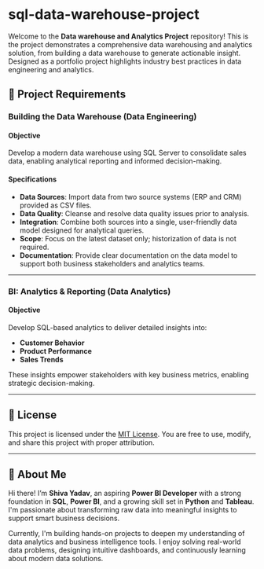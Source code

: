 # sql-data-warehouse-project

Welcome to the **Data warehouse and Analytics Project** repository!
This is the project demonstrates a comprehensive data warehousing and analytics solution, from building a data warehouse to generate actionable insight. Designed as a portfolio project highlights industry best practices in data engineering and analytics.

## 🚀 Project Requirements

### Building the Data Warehouse (Data Engineering)

#### Objective
Develop a modern data warehouse using SQL Server to consolidate sales data, enabling analytical reporting and informed decision-making.

#### Specifications
- **Data Sources**: Import data from two source systems (ERP and CRM) provided as CSV files.
- **Data Quality**: Cleanse and resolve data quality issues prior to analysis.
- **Integration**: Combine both sources into a single, user-friendly data model designed for analytical queries.
- **Scope**: Focus on the latest dataset only; historization of data is not required.
- **Documentation**: Provide clear documentation on the data model to support both business stakeholders and analytics teams.

---

### BI: Analytics & Reporting (Data Analytics)

#### Objective
Develop SQL-based analytics to deliver detailed insights into:

- **Customer Behavior**
- **Product Performance**
- **Sales Trends**

These insights empower stakeholders with key business metrics, enabling strategic decision-making.

---

## 📄 License

This project is licensed under the [MIT License](LICENSE). You are free to use, modify, and share this project with proper attribution.

---

## 🌟 About Me

Hi there! I’m **Shiva Yadav**, an aspiring **Power BI Developer** with a strong foundation in **SQL**, **Power BI**, and a growing skill set in **Python** and **Tableau**. I'm passionate about transforming raw data into meaningful insights to support smart business decisions.

Currently, I'm building hands-on projects to deepen my understanding of data analytics and business intelligence tools. I enjoy solving real-world data problems, designing intuitive dashboards, and continuously learning about modern data solutions.

